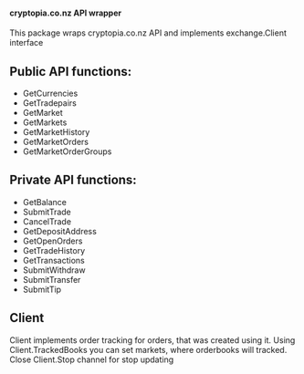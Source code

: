  #### cryptopia.co.nz API wrapper
 This package wraps cryptopia.co.nz API and implements exchange.Client interface 
 ## Public API functions: 
  * GetCurrencies
  * GetTradepairs
  * GetMarket
  * GetMarkets
  * GetMarketHistory
  * GetMarketOrders
  * GetMarketOrderGroups
 ## Private API functions:
  * GetBalance
  * SubmitTrade
  * CancelTrade
  * GetDepositAddress
  * GetOpenOrders
  * GetTradeHistory
  * GetTransactions
  * SubmitWithdraw
  * SubmitTransfer
  * SubmitTip
 ## Client
  Client implements order tracking for orders, that was created using it.
  Using Client.TrackedBooks you can set markets, where orderbooks will tracked.
  Close Client.Stop channel for stop updating